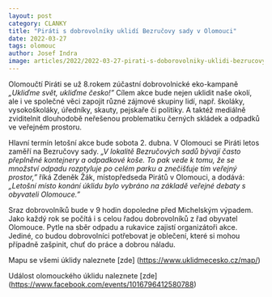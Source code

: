 ```yaml
---
layout: post
category: CLANKY
title: "Piráti s dobrovolníky uklidí Bezručovy sady v Olomouci"
date: 2022-03-27
tags: olomouc
author: Josef Indra
image: articles/2022/2022-03-27-pirati-s-doborovolniky-uklidi-bezrucovy-sady-v-olomouci.jpg  #751x422 pixelu
---
```

Olomoučtí Piráti se už 8.rokem zúčastní dobrovolnické eko-kampaně *„Ukliďme svět, ukliďme česko!”* Cílem akce bude nejen uklidit naše okolí, ale i ve společné věci zapojit různé zájmové skupiny lidí, např. školáky, vysokoškoláky, úředníky, skauty, pejskaře či politiky. A taktéž mediálně zviditelnit dlouhodobě neřešenou problematiku černých skládek a odpadků ve veřejném prostoru. 

Hlavní termín letošní akce bude sobota 2. dubna. V Olomouci se Piráti letos zaměří na Bezručovy sady. *„V lokalitě Bezručových sadů bývají často přeplněné kontejnery a odpadkové koše. To pak vede k tomu, že se množství odpadu rozptyluje po celém parku a znečišťuje tím veřejný prostor,”* říká Zdeněk Žák, místopředseda Pirátů v Olomouci, a dodává: *„Letošní místo konání úklidu bylo vybráno na základě veřejné debaty s obyvateli Olomouce.”*

Sraz dobrovolníků bude v 9 hodin dopoledne před Michelským výpadem. Jako každý rok se počítá 
i s celou řadou dobrovolníků z řad obyvatel Olomouce. Pytle na sběr odpadu a rukavice zajistí organizátoři akce. Jediné, co budou dobrovolníci potřebovat je oblečení, které si mohou případně zašpinit, chuť do práce a dobrou náladu. 

Mapu se všemi úklidy naleznete [zde] (https://www.uklidmecesko.cz/map/)

Událost olomouckého úklidu naleznete [zde] (https://www.facebook.com/events/1016796412580788)
